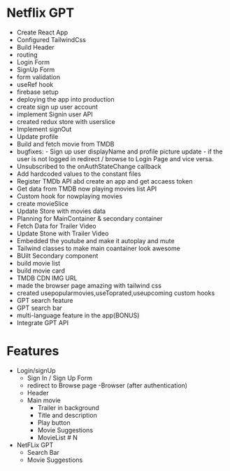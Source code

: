 # Netflix GPT

- Create React App
- Configured TailwindCss
- Build Header
- routing
- Login Form
- SignUp Form
- form validation
- useRef hook
- firebase setup
- deploying the app into production
- create sign up user account
- implement Signin user API
- created redux store with userslice
- Implement signOut
- Update profile
- Build and fetch movie from TMDB
- bugfixes:
        - Sign up user displayName and profile picture update
        - if the user is not logged in redirect / browse to Login Page and vice versa.
- Unsubscribed to the onAuthStateChange callback
- Add hardcoded values to the constant files
- Register TMDb API abd create an app and get accaess token
- Get data from TMDB now playing movies list API
- Custom hook for nowplaying movies
- create movieSlice
- Update Store with movies data
- Planning for MainContainer & secondary container
- Fetch Data for Trailer Video
- Update Stone with Trailer Video 
- Embedded the youtube and make it autoplay and mute
- Tailwind classes to make main coantainer look awesome
- BUilt Secondary component
- build movie list
- build movie card
- TMDB CDN IMG URL
- made the browser  page amazing with tailwind css  
- created usepopularmovies,useToprated,useupcoming custom hooks
- GPT search feature
- GPT search bar
- multi-language feature in the app(BONUS)
- Integrate GPT API





# Features
- Login/signUp
    - Sign In / Sign Up Form
    - redirect to Browse page
-Browser (after authentication)
    - Header
    - Main movie
        - Trailer in background
        - Title and description
        - Play button
        - Movie Suggestions
         - MovieList # N
- NetFLix GPT
    - Search Bar
    - Movie Suggestions